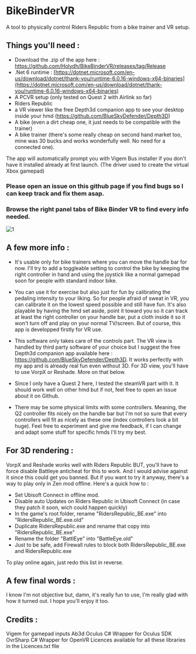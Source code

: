 # BikeBinderVR
A tool to physically control Riders Republic from a bike trainer and VR setup. 


## Things you'll need :
- Download the .zip of the app here : https://github.com/Holydh/BikeBinderVR/releases/tag/Release
- .Net 6 runtime : [https://dotnet.microsoft.com/en-us/download/dotnet/thank-you/runtime-6.0.16-windows-x64-binaries](https://dotnet.microsoft.com/en-us/download/dotnet/thank-you/runtime-6.0.16-windows-x64-binaries)
- A PCVR setup (only tested on Quest 2 with Airlink so far)
- Riders Republic
- a VR viewer like the free Depth3d companion app to see your desktop inside your hmd (https://github.com/BlueSkyDefender/Depth3D)
- A bike (even a dirt cheap one, it just needs to be compatible with the trainer)
- A bike trainer (there's some really cheap on second hand market too, mine was 30 bucks and works wonderfully well. No need for a connected one).

The app will automatically prompt you with Vigem Bus installer if you don't have it installed already at first launch. (The driver used to create the virtual Xbox gamepad)

### Please open an issue on this github page if you find bugs so I can keep track and fix them asap.

### Browse the right panel tabs of Bike Binder VR to find every info needed.

![1](https://user-images.githubusercontent.com/109091343/233663790-688885fc-62c7-4f99-aab9-b1e2da8abb82.png)


## A few more info :

- It's usable only for bike trainers where you can move the handle bar for now. I'll try to add a toggleable setting to control the bike by keeping the right controller in hand and using the joystick like a normal gamepad soon for people with standard indoor bike.

- You can use it for exercise but also just for fun by calibrating the pedaling intensity to your liking. So for people afraid of sweat in VR, you can calibrate it on the lowest speed possible and still have fun. It's also playable by having the hmd set aside, point it toward you so it can track at least the right controller on your handle bar, put a cloth inside it so it won't turn off and play on your normal TV/screen. But of course, this app is developped firstly for VR use.

- This software only takes care of the controls part. The VR view is handled by third party software of your choice but I suggest the free Depth3d companion app available here : https://github.com/BlueSkyDefender/Depth3D. It works perfectly with my app and is already real fun even without 3D.
For 3D view, you'll have to use VorpX or Reshade. More on that below.

- Since I only have a Quest 2 here, I tested the steamVR part with it. It should work well on other hmd but if not, feel free to open an issue about it on Github.

- There may be some physical limits with some controllers. Meaning, the Q2 controller fits nicely on the handle bar but I'm not so sure that every controllers will fit as nicely as these one (index controllers look a bit huge). Feel free to experiment and give me feedback, if I can change and adapt some stuff for specific hmds I'll try my best.


## For 3D rendering :
VorpX and Reshade works well with Riders Republic BUT, you'll have to force disable Battleye anticheat for this to work. And I would advise against it since this could get you banned.
But if you want to try it anyway, there's a way to play only in Zen mod offline. Here's a quick how to :
- Set Ubisoft Connect in offline mod.
- Disable auto Updates on Riders Republic in Ubisoft Connect (in case they patch it soon, wich could happen quickly)
- In the game's root folder, rename "RidersRepublic_BE.exe" into "RidersRepublic_BE.exe.old"
- Duplicate RidersRepublic.exe and rename that copy into "RidersRepublic_BE.exe"
- Rename the folder "BattlEye" into "BattleEye.old"
- Just to be safe, add Firewall rules to block both RidersRepublic_BE.exe and RidersRepublic.exe

To play online again, just redo this list in reverse.



## A few final words :
I know I'm not objective but, damn, it's really fun to use, I'm really glad with how it turned out. I hope you'll enjoy it too.


## Credits :
Vigem for gamepad inputs
Ab3d Oculus C# Wrapper for Oculus SDK
OvrSharp C# Wrapper for OpenVR
Licences available for all these libraries in the Licences.txt file
